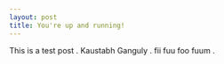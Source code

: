 ```yaml
---
layout: post
title: You're up and running!
---
```


This is a test post . 
Kaustabh Ganguly .
fii fuu foo fuum .
